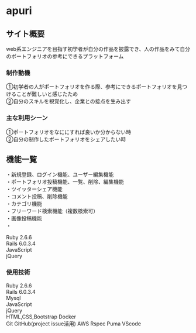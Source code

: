 # apuri


## サイト概要
web系エンジニアを目指す初学者が自分の作品を披露でき、人の作品をみて自分のポートフォリオの参考にできるプラットフォーム

### 制作動機
①初学者の人がポートフォリオを作る際、参考にできるポートフォリオを見つけることが難しいと感じたため<br>
②自分のスキルを視覚化し、企業との接点を生み出す

### 主な利用シーン
①ポートフォリオをなににすれば良いか分からない時<br>
②自分の制作したポートフォリオをシェアしたい時


## 機能一覧
・新規登録、ログイン機能、ユーザー編集機能<br>
・ポートフォリオ投稿機能、一覧、削除、編集機能<br>
・ツイッターシェア機能<br>
・コメント投稿、削除機能<br>
・カテゴリ機能<br>
・フリーワード検索機能（複数検索可）<br>
・画像投稿機能<br>
・<br>

Ruby 2.6.6<br>
Rails 6.0.3.4<br>
JavaScript<br>
jQuery

### 使用技術
 Ruby 2.6.6<br>
 Rails 6.0.3.4<br>
 Mysql<br>
 JavaScript<br>
 jQuery<br>
 HTML,CSS,Bootstrap
 Docker<br>
 Git GitHub(project issue活用) 
 AWS
 Rspec
 Puma
 VScode

